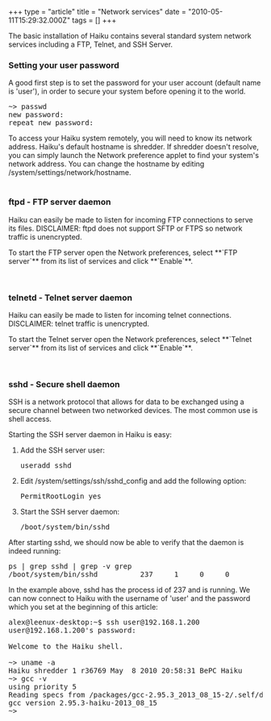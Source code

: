+++
type = "article"
title = "Network services"
date = "2010-05-11T15:29:32.000Z"
tags = []
+++

The basic installation of Haiku contains several standard system network services including a FTP, Telnet, and SSH Server.

<h3>Setting your user password</h3>
<p>A good first step is to set the password for your user account (default name is 'user'), in order to secure your system before opening it to the world.

<pre class="terminal">~> passwd
new password:
repeat new password:</pre></p>

<div class='box-info'>To access your Haiku system remotely, you will need to know its network address.
Haiku's default hostname is shredder. If shredder doesn't resolve, you can simply launch the
<span class='app'>Network</span> preference applet to find your system's network address.
You can change the hostname by editing /system/settings/network/hostname.</div>
<br>

<h3>ftpd - FTP server daemon</h3>
Haiku can easily be made to listen for incoming FTP connections to serve its files.
DISCLAIMER: ftpd does not support SFTP or FTPS so network traffic is unencrypted.

<p>To start the FTP server open the Network preferences, select **`FTP server`**  from its list of services and click **`Enable`**.</p>
<br>
<h3>telnetd - Telnet server daemon</h3>
Haiku can easily be made to listen for incoming telnet connections.
DISCLAIMER: telnet traffic is unencrypted.

<p>To start the Telnet server open the Network preferences, select **`Telnet server`**  from its list of services and click **`Enable`**.</p>
<br>
<h3>sshd - Secure shell daemon</h3>
SSH is a network protocol that allows for data to be exchanged using a secure channel between two networked devices. The most common use is shell access.

Starting the SSH server daemon in Haiku is easy:
<ol>
<li>Add the SSH server user: <pre class="terminal">useradd sshd</pre></li>
<li>Edit /system/settings/ssh/sshd_config and add the following option: <pre class="terminal">PermitRootLogin yes</pre></li>
<li>Start the SSH server daemon: <pre class="terminal">/boot/system/bin/sshd</pre></li>
</ol>

After starting sshd, we should now be able to verify that the daemon is indeed running:
<pre class="terminal">ps | grep sshd | grep -v grep
/boot/system/bin/sshd          237     1     0     0</pre>

In the example above, sshd has the process id of 237 and is running. We can now connect to Haiku with the username of 'user' and the password which you set at the beginning of this article:
<pre class="terminal">alex@leenux-desktop:~$ ssh user@192.168.1.200
user@192.168.1.200's password: 

Welcome to the Haiku shell.

~> uname -a
Haiku shredder 1 r36769 May  8 2010 20:58:31 BePC Haiku
~> gcc -v
using priority 5
Reading specs from /packages/gcc-2.95.3_2013_08_15-2/.self/develop/tools/lib/gcc-lib/i586-pc-haiku/2.95.3-haiku-2013_08_15/specs
gcc version 2.95.3-haiku-2013_08_15
~> </pre>
